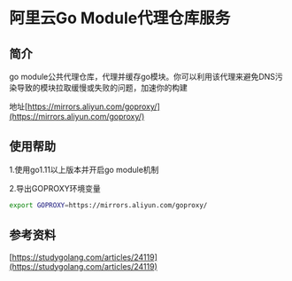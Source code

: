 # 阿里云Go Module代理仓库服务

## 简介

go module公共代理仓库，代理并缓存go模块。你可以利用该代理来避免DNS污染导致的模块拉取缓慢或失败的问题，加速你的构建

地址[https://mirrors.aliyun.com/goproxy/](https://mirrors.aliyun.com/goproxy/)

## 使用帮助

1.使用go1.11以上版本并开启go module机制

2.导出GOPROXY环境变量

```bash
export GOPROXY=https://mirrors.aliyun.com/goproxy/
```

## 参考资料

[https://studygolang.com/articles/24119](https://studygolang.com/articles/24119)
